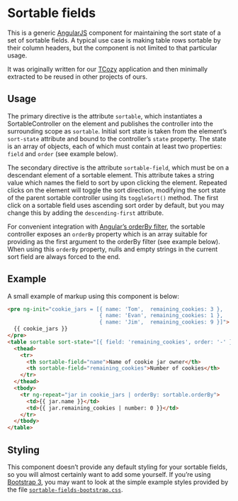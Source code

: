 # Sortable fields

This is a generic [AngularJS][] component for maintaining the sort state of a
set of sortable fields.  A typical use case is making table rows sortable by
their column headers, but the component is not limited to that particular
usage.

It was originally written for our [TCozy][] application and then minimally
extracted to be reused in other projects of ours.

[AngularJS]: https://angularjs.org
[TCozy]: https://mullinslab.microbiol.washington.edu/tcozy/


## Usage

The primary directive is the attribute `sortable`, which instantiates a
SortableController on the element and publishes the controller into the
surrounding scope as `sortable`.  Initial sort state is taken from the
element’s `sort-state` attribute and bound to the controller’s `state`
property.  The state is an array of objects, each of which must contain at
least two properties: `field` and `order` (see example below).

The secondary directive is the attribute `sortable-field`, which must be on a
descendant element of a sortable element.  This attribute takes a string value
which names the field to sort by upon clicking the element.  Repeated clicks on
the element will toggle the sort direction, modifying the sort state of the
parent sortable controller using its `toggleSort()` method.  The first click on
a sortable field uses ascending sort order by default, but you may change this
by adding the `descending-first` attribute.

For convenient integration with [Angular’s orderBy filter][], the sortable
controller exposes an `orderBy` property which is an array suitable for
providing as the first argument to the orderBy filter (see example below).
When using this `orderBy` property, nulls and empty strings in the current sort
field are always forced to the end.

[Angular’s orderBy filter]: https://docs.angularjs.org/api/ng/filter/orderBy


## Example

A small example of markup using this component is below:

```html
<pre ng-init="cookie_jars = [{ name: 'Tom',  remaining_cookies: 3 },
                             { name: 'Evan', remaining_cookies: 1 },
                             { name: 'Jim',  remaining_cookies: 9 }]">
  {{ cookie_jars }}
</pre>
<table sortable sort-state="[{ field: 'remaining_cookies', order: '-' }]">
  <thead>
    <tr>
      <th sortable-field="name">Name of cookie jar owner</th>
      <th sortable-field="remaining_cookies">Number of cookies</th>
    </tr>
  </thead>
  <tbody>
    <tr ng-repeat="jar in cookie_jars | orderBy: sortable.orderBy">
      <td>{{ jar.name }}</td>
      <td>{{ jar.remaining_cookies | number: 0 }}</td>
    </tr>
  </tbody>
</table>
```

## Styling

This component doesn’t provide any default styling for your sortable fields, so
you will almost certainly want to add some yourself.  If you’re using
[Bootstrap 3][], you may want to look at the simple example styles provided by
the file [`sortable-fields-bootstrap.css`][].

[Bootstrap 3]: https://getbootstrap.com/docs/3.3/
[`sortable-fields-bootstrap.css`]: sortable-fields-bootstrap.css
